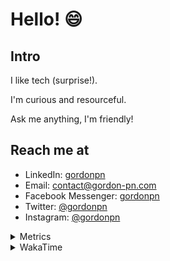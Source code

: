 # Hello! 😄

## Intro

I like tech (surprise!).

I'm curious and resourceful.

Ask me anything, I'm friendly!

## Reach me at

- LinkedIn: [gordonpn](https://www.linkedin.com/in/gordonpn/)
- Email: [contact@gordon-pn.com](mailto:contact@gordon-pn.com)
- Facebook Messenger: [gordonpn](https://www.messenger.com/t/Gordonpn)
- Twitter: [@gordonpn](https://twitter.com/Gordonpn)
- Instagram: [@gordonpn](https://www.instagram.com/gordonpn/)

<details>
  <summary>Metrics</summary>

  <img align="center" src="https://github.com/gordonpn/gordonpn/blob/master/github-metrics.svg" alt="GitHub Metrics">

</details>

<details>
  <summary>WakaTime</summary>

  <!--START_SECTION:waka-->
📊 **This Week I Spent My Time On** 

```text
💬 Programming Languages: 
Java                     2 hrs 2 mins        ███████████████████░░░░░░   74.41 % 
TypeScript               19 mins             ███░░░░░░░░░░░░░░░░░░░░░░   11.75 % 
Markdown                 12 mins             ██░░░░░░░░░░░░░░░░░░░░░░░   07.62 % 
INI                      7 mins              █░░░░░░░░░░░░░░░░░░░░░░░░   04.66 % 
Python                   2 mins              ░░░░░░░░░░░░░░░░░░░░░░░░░   01.25 % 

🔥 Editors: 
Intellijidea             2 hrs 44 mins       █████████████████████████   100.00 % 
```


 Last Updated on 08/06/2024 10:19:47 UTC
<!--END_SECTION:waka-->
</details>
